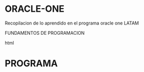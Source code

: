 # ORACLE-ONE
Recopilacion de lo aprendido en el programa oracle one LATAM


FUNDAMENTOS DE PROGRAMACION
<meta charset="UTF-8">

html 
<h1>PROGRAMA</h1>
<br>



<script>
    //Operaciones en js (resuelve operaciones en el parentesis )
    // js concatenar el testo o numero di esta en " "
    //

    /*
    document.write("la edad de crhistian es..")
    document.write("<br>")
    document.write("25")
    
    codigo de ejemplo en js Oracle ONE 

    // se ven variables 
    */
    
    var anho = 2025;

    document.write("Juan tiene: " + (anho-2000) + " anhos");
    document.write("<br>");
    document.write("<br>");
    document.write("Pedro tiene: " + (anho-1995) + " anhos");

    anho = 2030;

    document.write("<br>");
    document.write("<br>");
    document.write("Carlos tiene: " + (anho-2005) + " anhos");
   
    document.write("<br>");
    document.write("<br>");
    document.write("<br>");
    document.write("<br>");
   

    anho = 2020;
   
    document.write("Jimena tiene: " + (anho-2010) + " anhos");
    document.write("<br>");
    document.write("<br>");

    document.write("Paola tiene: " + (anho-1995) + " anhos");
    document.write("<br>");
    document.write("<br>");

    document.write("Laura  tiene: " + (anho-1995) + " anhos");
    document.write("<br>");
    document.write("<br>");

    //se peuden declarar variables en numeros y texto

var edadJimena = 10; 
var edadPaola = 10;
var edadLaura = 10;

var nombre1 = "Jimena";
var nombre2 = "Paola";
var nombre3 = "Laura";

    //promedio de edades
    //Math.roud para numeros entreros 
promedio =(10+25+15)/3

//    document.write("El promedio de las edades de las 3 mujeres es: " + Math.round (promedio));
    document.write("El promedio de las edades de " + nombre1 + ", " + nombre2 + "y "+ nombre3 + " es" +Math.round (promedio));
    document.write("<br>");


</script>
